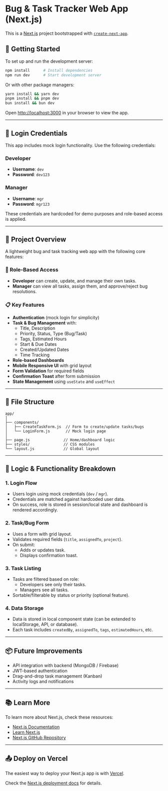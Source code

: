 # Bug & Task Tracker Web App (Next.js)

This is a [Next.js](https://nextjs.org) project bootstrapped with [`create-next-app`](https://github.com/vercel/next.js/tree/canary/packages/create-next-app).

## 🚀 Getting Started

To set up and run the development server:

```bash
npm install      # Install dependencies
npm run dev      # Start development server
```

Or with other package managers:
```bash
yarn install && yarn dev
pnpm install && pnpm dev
bun install && bun dev
```

Open [http://localhost:3000](http://localhost:3000) in your browser to view the app.

---

## 🔐 Login Credentials

This app includes mock login functionality. Use the following credentials:

### Developer
- **Username**: `dev`
- **Password**: `dev123`

### Manager
- **Username**: `mgr`
- **Password**: `mgr123`

These credentials are hardcoded for demo purposes and role-based access is applied.

---

## 🧠 Project Overview

A lightweight bug and task tracking web app with the following core features:

### 👥 Role-Based Access
- **Developer** can create, update, and manage their own tasks.
- **Manager** can view all tasks, assign them, and approve/reject bug resolutions.

### 📋 Key Features
- **Authentication** (mock login for simplicity)
- **Task & Bug Management** with:
  - Title, Description
  - Priority, Status, Type (Bug/Task)
  - Tags, Estimated Hours
  - Start & Due Dates
  - Created/Updated Dates
  - Time Tracking
- **Role-based Dashboards**
- **Mobile Responsive UI** with grid layout
- **Form Validation** for required fields
- **Confirmation Toast** after form submission
- **State Management** using `useState` and `useEffect`

---

## 🧱 File Structure
```
app/
│
├── components/
│   ├── CreateTaskForm.js  // Form to create/update tasks/bugs
│   └── LoginForm.js       // Mock login page
│
├── page.js               // Home/dashboard logic
├── styles/               // CSS modules
└── layout.js             // Global layout
```

---

## 🔧 Logic & Functionality Breakdown

### 1. **Login Flow**
- Users login using mock credentials (`dev` / `mgr`).
- Credentials are matched against hardcoded user data.
- On success, role is stored in session/local state and dashboard is rendered accordingly.

### 2. **Task/Bug Form**
- Uses a form with grid layout.
- Validates required fields (`title`, `assignedTo`, `project`).
- On submit:
  - Adds or updates task.
  - Displays confirmation toast.

### 3. **Task Listing**
- Tasks are filtered based on role:
  - Developers see only their tasks.
  - Managers see all tasks.
- Sortable/filterable by status or priority (optional feature).

### 4. **Data Storage**
- Data is stored in local component state (can be extended to localStorage, API, or database).
- Each task includes `createdBy`, `assignedTo`, `tags`, `estimatedHours`, etc.

---

## 📦 Future Improvements
- API integration with backend (MongoDB / Firebase)
- JWT-based authentication
- Drag-and-drop task management (Kanban)
- Activity logs and notifications

---

## 📚 Learn More

To learn more about Next.js, check these resources:

- [Next.js Documentation](https://nextjs.org/docs)
- [Learn Next.js](https://nextjs.org/learn)
- [Next.js GitHub Repository](https://github.com/vercel/next.js)

---

## 📤 Deploy on Vercel

The easiest way to deploy your Next.js app is with [Vercel](https://vercel.com).

Check the [Next.js deployment docs](https://nextjs.org/docs/app/building-your-application/deploying) for details.
